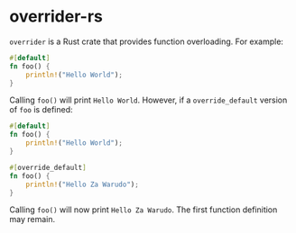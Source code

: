 # overrider-rs

`overrider` is a Rust crate that provides function overloading. For example:

```rust
#[default]
fn foo() {
    println!("Hello World");
}
```

Calling `foo()` will print `Hello World`. However, if a `override_default` version
of `foo` is defined:

```rust
#[default]
fn foo() {
    println!("Hello World");
}

#[override_default]
fn foo() {
    println!("Hello Za Warudo");
}
```

Calling `foo()` will now print `Hello Za Warudo`. The first function definition may remain.
